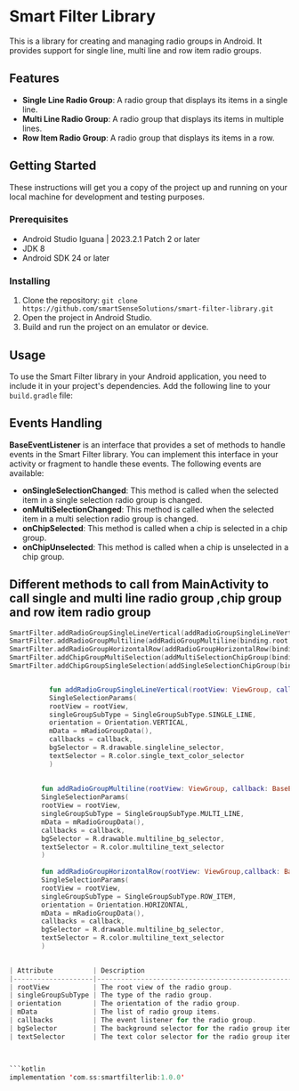 # Smart Filter Library

This is a library for creating and managing radio groups in Android. It provides support for single line, multi line and row item radio groups.

## Features

- **Single Line Radio Group**: A radio group that displays its items in a single line.
- **Multi Line Radio Group**: A radio group that displays its items in multiple lines.
- **Row Item Radio Group**: A radio group that displays its items in a row.

## Getting Started

These instructions will get you a copy of the project up and running on your local machine for development and testing purposes.

### Prerequisites

- Android Studio Iguana | 2023.2.1 Patch 2 or later
- JDK 8
- Android SDK 24 or later

### Installing

1. Clone the repository: `git clone https://github.com/smartSenseSolutions/smart-filter-library.git`
2. Open the project in Android Studio.
3. Build and run the project on an emulator or device.

## Usage

To use the Smart Filter library in your Android application, you need to include it in your project's dependencies. Add the following line to your `build.gradle` file:

## Events Handling
**BaseEventListener** is an interface that provides a set of methods to handle events in the Smart Filter library. You can implement this interface in your activity or fragment to handle these events. The following events are available:

- **onSingleSelectionChanged**: This method is called when the selected item in a single selection radio group is changed.
- **onMultiSelectionChanged**: This method is called when the selected item in a multi selection radio group is changed.
- **onChipSelected**: This method is called when a chip is selected in a chip group.
- **onChipUnselected**: This method is called when a chip is unselected in a chip group.

## Different methods to call from MainActivity to call single and multi line radio group ,chip group and row item radio group
```kotlin
SmartFilter.addRadioGroupSingleLineVertical(addRadioGroupSingleLineVertical(binding.root, this)) //verticle single line
SmartFilter.addRadioGroupMultiline(addRadioGroupMultiline(binding.root, this))
SmartFilter.addRadioGroupHorizontalRow(addRadioGroupHorizontalRow(binding.root, this)) //verticle row 
SmartFilter.addChipGroupMultiSelection(addMultiSelectionChipGroup(binding.root, this))
SmartFilter.addChipGroupSingleSelection(addSingleSelectionChipGroup(binding.root, this)) //verticle and horizontal single line


          fun addRadioGroupSingleLineVertical(rootView: ViewGroup, callback: BaseEventListener) =
          SingleSelectionParams(
          rootView = rootView,
          singleGroupSubType = SingleGroupSubType.SINGLE_LINE,
          orientation = Orientation.VERTICAL,
          mData = mRadioGroupData(),
          callbacks = callback,
          bgSelector = R.drawable.singleline_selector,
          textSelector = R.color.single_text_color_selector
          )
        
        
        fun addRadioGroupMultiline(rootView: ViewGroup, callback: BaseEventListener) =
        SingleSelectionParams(
        rootView = rootView,
        singleGroupSubType = SingleGroupSubType.MULTI_LINE,
        mData = mRadioGroupData(),
        callbacks = callback,
        bgSelector = R.drawable.multiline_bg_selector,
        textSelector = R.color.multiline_text_selector
        )
        
        fun addRadioGroupHorizontalRow(rootView: ViewGroup,callback: BaseEventListener) =
        SingleSelectionParams(
        rootView = rootView,
        singleGroupSubType = SingleGroupSubType.ROW_ITEM,
        orientation = Orientation.HORIZONTAL,
        mData = mRadioGroupData(),
        callbacks = callback,
        bgSelector = R.drawable.multiline_bg_selector,
        textSelector = R.color.multiline_text_selector
        )
        

| Attribute          | Description                                        | Type                | Default Value |
|--------------------|-------------------------------------------------   |---------------------|---------------|
| rootView           | The root view of the radio group.                  | ViewGroup           | -             |
| singleGroupSubType | The type of the radio group.                       | SingleGroupSubType  | -             |
| orientation        | The orientation of the radio group.                | Orientation         | VERTICAL      |
| mData              | The list of radio group items.                     | List<RadioGroupData>| -             |
| callbacks          | The event listener for the radio group.            | BaseEventListener   | -             |
| bgSelector         | The background selector for the radio group items. | Int                 | -             |
| textSelector       | The text color selector for the radio group items. | Int                 | -             |
 
 

```kotlin
implementation 'com.ss:smartfilterlib:1.0.0'
